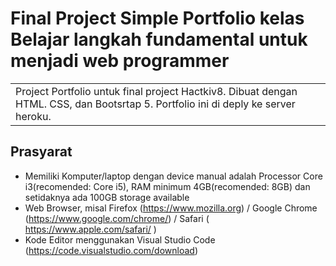 # Final Project Simple Portfolio kelas Belajar langkah fundamental untuk menjadi web programmer

<table>
<tr>
<td>
  Project Portfolio untuk final project Hactkiv8. Dibuat dengan HTML. CSS, dan Bootsrtap 5. Portfolio ini di deply ke server heroku.
</td>
</tr>
</table>

## Prasyarat

- Memiliki Komputer/laptop dengan device manual adalah Processor Core i3(recomended: Core i5), RAM minimum 4GB(recomended: 8GB) dan setidaknya ada 100GB storage available
- Web Browser, misal Firefox (https://www.mozilla.org) / Google Chrome (https://www.google.com/chrome/) / Safari ( https://www.apple.com/safari/ )
- Kode Editor menggunakan Visual Studio Code (https://code.visualstudio.com/download)
